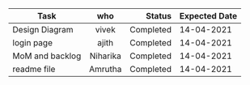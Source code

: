

| Task       | who         | Status | Expected Date |
| ------------- |:-------------:| -----:|-------|
|        Design Diagram  |   vivek     | Completed |14-04-2021       |
|  login page     |  ajith    |   Completed|   14-04-2021     |
|         MoM and backlog     | Niharika  |    Completed|    14-04-2021     |
|          readme file   |     Amrutha    |  Completed    |   14-04-2021    |
